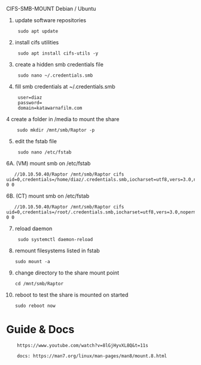 CIFS-SMB-MOUNT Debian / Ubuntu

1. update software repositories

        sudo apt update

2. install cifs utilities

        sudo apt install cifs-utils -y

3. create a hidden smb credentials file

        sudo nano ~/.credentials.smb

3. fill smb credentials at ~/.credentials.smb

        user=diaz
        password= 
        domain=katawarnafilm.com


4 create a folder in /media to mount the share

        sudo mkdir /mnt/smb/Raptor -p

5. edit the fstab file

        sudo nano /etc/fstab

6A. (VM) mount smb on /etc/fstab

       //10.10.50.40/Raptor /mnt/smb/Raptor cifs uid=0,credentials=/home/diaz/.credentials.smb,iocharset=utf8,vers=3.0,noperm,nobrl 0 0

6B. (CT) mount smb on /etc/fstab

       //10.10.50.40/Raptor /mnt/smb/Raptor cifs uid=0,credentials=/root/.credentials.smb,iocharset=utf8,vers=3.0,noperm,nobrl 0 0


7. reload daemon

        sudo systemctl daemon-reload

8.  remount filesystems listed in fstab

        sudo mount -a

9.  change directory to the share mount point

        cd /mnt/smb/Raptor

7.  reboot to test the share is mounted on started

        sudo reboot now


# Guide & Docs

        https://www.youtube.com/watch?v=8lGjHyvXL8Q&t=11s

        docs: https://man7.org/linux/man-pages/man8/mount.8.html

